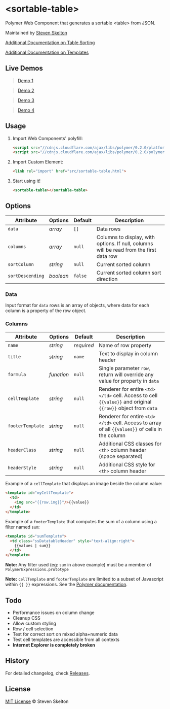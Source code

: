 &lt;sortable-table&gt;
================

Polymer Web Component that generates a sortable &lt;table> from JSON.

Maintained by [Steven Skelton](https://github.com/stevenrskelton)

[Additional Documentation on Table Sorting](http://stevenskelton.ca/sortable-table-with-polymer-web-components/)

[Additional Documentation on Templates](http://stevenskelton.ca/advanced-uses-polymer-templates/)

## Live Demos
 
> [Demo 1](http://files.stevenskelton.ca/sortable-table/examples/autogenerated-columns.html)

> [Demo 2](http://files.stevenskelton.ca/sortable-table/examples/columns-with-templates.html)

> [Demo 3](http://files.stevenskelton.ca/sortable-table/examples/columns-with-templates-that-are-templates.html)

> [Demo 4](http://files.stevenskelton.ca/sortable-table/examples/refreshing-data.html)


## Usage

1. Import Web Components' polyfill:

    ```html
    <script src="//cdnjs.cloudflare.com/ajax/libs/polymer/0.2.0/platform.js"></script>
    <script src="//cdnjs.cloudflare.com/ajax/libs/polymer/0.2.0/polymer.js"></script>
    ```

2. Import Custom Element:

    ```html
    <link rel="import" href="src/sortable-table.html">
    ```

3. Start using it!

    ```html
    <sortable-table></sortable-table>
    ```
	
## Options

Attribute  			| Options                   | Default             	| Description
---        			| ---                       | ---                 	| ---
`data`      		| *array*                  	| `[]`               	| Data rows
`columns`      		| *array*       			| `null`               	| Columns to display, with options. If null, columns will be read from the first data row
`sortColumn`   		| *string*                  | `null`               	| Current sorted column
`sortDescending`   	| *boolean*                 | `false`              	| Current sorted column sort direction

### Data

Input format for `data` rows is an array of objects, where data for each column is a property of the row object.

### Columns

Attribute  			| Options                   | Default             	| Description
---        			| ---                       | ---                 	| ---
`name`      		| *string*                 	| _required_           	| Name of row property
`title`      		| *string*       			| `name`               	| Text to display in column header
`formula`   		| *function*                | `null`               	| Single parameter `row`, return will override any value for property in `data`
`cellTemplate`   	| *string*                 	| `null`              	| Renderer for entire `<td></td>` cell. Access to cell `{{value}}` and original `{{row}}` object from `data`
`footerTemplate`   	| *string*                 	| `null`              	| Renderer for entire `<td></td>` cell. Access to array of all `{{values}}` of cells in the column
`headerClass`      	| *string*                 	| `null`           		| Additional CSS classes for `<th>` column header (space separated)
`headerStyle`      	| *string*                 	| `null`	           	| Additional CSS style for `<th>` column header


Example of a `cellTemplate` that displays an image beside the column value:

```html
<template id="myCellTemplate">
  <td>
	<img src="{{row.img}}"/>{{value}}
  </td>
</template>
```

Example of a `footerTemplate` that computes the sum of a column using a filter named `sum`:

```html
<template id="sumTemplate">
  <td class="ssDatatableHeader" style="text-align:right">
	{{values | sum}}
  </td>
</template>
```
__Note:__  Any filter used (eg: `sum` in above example) must be a member of `PolymerExpressions.prototype`

__Note:__  `cellTemplate` and `footerTemplate` are limited to a subset of Javascript within `{{ }}` expressions.  See the [Polymer documentation](http://www.polymer-project.org/docs/polymer/expressions.html).

## Todo

- Performance issues on column change
- Cleanup CSS
- Allow custom styling
- Row / cell selection
- Test for correct sort on mixed alpha+numeric data
- Test cell templates are accessible from all contexts
- __Internet Explorer is completely broken__

## History

For detailed changelog, check [Releases](https://github.com/stevenrskelton/sortable-table/releases).

## License

[MIT License](http://opensource.org/licenses/MIT) © Steven Skelton